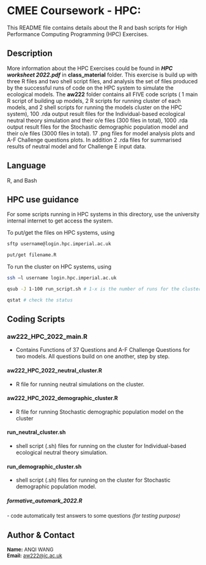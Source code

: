 # CMEE Coursework - HPC:
This README file contains details about the R and bash scripts for High Performance Computing Programming (HPC) Exercises.

## Description
More information about the HPC Exercises could be found in *****HPC worksheet 2022.pdf***** in **class_material** folder. This exercise is build up with three R files and two shell script files, and analysis the set of files produced by the successful runs of code on the HPC system to simulate the ecological models. The **aw222** folder contains all FIVE code scripts ( 1 main R script of building up models, 2 R scripts for running cluster of each models, and 2 shell scripts for running the models cluster on the HPC system), 100 .rda output result files for the Individual-based ecological neutral theory simulation and their o/e files (300 files in total), 1000 .rda output result files for the Stochastic demographic population model and their o/e files (3000 files in total). 17 .png files for model analysis plots and A-F Challenge questions plots. In addition 2 .rda files for summarised results of neutral model and for Challenge E input data. 

## Language

R, and Bash

## HPC use guidance 
For some scripts running in HPC systems in this directory, use the university internal internet to get access the system.

To put/get the files on HPC systems, using
```bash
sftp username@login.hpc.imperial.ac.uk

put/get filename.R

```

To run the cluster on HPC systems, using
```bash
ssh –l username login.hpc.imperial.ac.uk

qsub -J 1-100 run_script.sh # 1-x is the number of runs for the cluster

qstat # check the status
```

## Coding Scripts

### aw222_HPC_2022_main.R
- Contains Functions of 37 Questions and A-F Challenge Questions for two models. All questions build on one another, step by step. <br />

#### aw222_HPC_2022_neutral_cluster.R
- R file for running neutral simulations on the cluster. <br />

#### aw222_HPC_2022_demographic_cluster.R
- R file for running Stochastic demographic population model on the cluster <br />

#### run_neutral_cluster.sh
- shell script (.sh) files for running on the cluster for Individual-based ecological neutral theory simulation. <br />

#### run_demographic_cluster.sh
- shell script (.sh) files for running on the cluster for Stochastic demographic population model.<br />

##### formative_automark_2022.R
<font size=2>- code automatically test answers to some questions *(for testing purpose)* </font>


## Author & Contact

<font size=2>**Name:** ANQI WANG<br />
**Email:** aw222@ic.ac.uk</font>